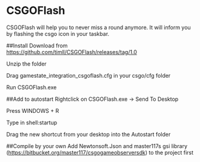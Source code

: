 # CSGOFlash
CSGOFlash will help you to never miss a round anymore. It will inform you by flashing the csgo icon in your taskbar.

##Install
Download from https://github.com/timll/CSGOFlash/releases/tag/1.0

Unzip the folder

Drag gamestate_integration_csgoflash.cfg in your csgo/cfg folder

Run CSGOFlash.exe

##Add to autostart
Rightclick on CSGOFlash.exe -> Send To Desktop

Press WINDOWS + R

Type in shell:startup

Drag the new shortcut from your desktop into the Autostart folder

##Compile by your own
Add Newtonsoft.Json and master117s gsi library (https://bitbucket.org/master117/csgogameobserversdk) to the project first
